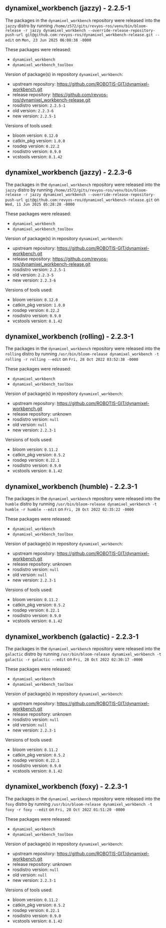 ## dynamixel_workbench (jazzy) - 2.2.5-1

The packages in the `dynamixel_workbench` repository were released into the `jazzy` distro by running `/home/z572/gits/revyos-ros/venv/bin/bloom-release -r jazzy dynamixel_workbench --override-release-repository-push-url git@github.com:revyos-ros/dynamixel_workbench-release.git --edit` on `Mon, 23 Jun 2025 06:08:38 -0000`

These packages were released:
- `dynamixel_workbench`
- `dynamixel_workbench_toolbox`

Version of package(s) in repository `dynamixel_workbench`:

- upstream repository: https://github.com/ROBOTIS-GIT/dynamixel-workbench.git
- release repository: https://github.com/revyos-ros/dynamixel_workbench-release.git
- rosdistro version: `2.2.5-1`
- old version: `2.2.3-6`
- new version: `2.2.5-1`

Versions of tools used:

- bloom version: `0.12.0`
- catkin_pkg version: `1.0.0`
- rosdep version: `0.22.2`
- rosdistro version: `0.9.0`
- vcstools version: `0.1.42`


## dynamixel_workbench (jazzy) - 2.2.3-6

The packages in the `dynamixel_workbench` repository were released into the `jazzy` distro by running `/home/z572/gits/revyos-ros/venv/bin/bloom-release -r jazzy dynamixel_workbench --override-release-repository-push-url git@github.com:revyos-ros/dynamixel_workbench-release.git` on `Wed, 11 Jun 2025 05:28:20 -0000`

These packages were released:
- `dynamixel_workbench`
- `dynamixel_workbench_toolbox`

Version of package(s) in repository `dynamixel_workbench`:

- upstream repository: https://github.com/ROBOTIS-GIT/dynamixel-workbench.git
- release repository: https://github.com/revyos-ros/dynamixel_workbench-release.git
- rosdistro version: `2.2.5-1`
- old version: `2.2.3-5`
- new version: `2.2.3-6`

Versions of tools used:

- bloom version: `0.12.0`
- catkin_pkg version: `1.0.0`
- rosdep version: `0.22.2`
- rosdistro version: `0.9.0`
- vcstools version: `0.1.42`


## dynamixel_workbench (rolling) - 2.2.3-1

The packages in the `dynamixel_workbench` repository were released into the `rolling` distro by running `/usr/bin/bloom-release dynamixel_workbench -t rolling -r rolling --edit` on `Fri, 28 Oct 2022 03:52:38 -0000`

These packages were released:
- `dynamixel_workbench`
- `dynamixel_workbench_toolbox`

Version of package(s) in repository `dynamixel_workbench`:

- upstream repository: https://github.com/ROBOTIS-GIT/dynamixel-workbench.git
- release repository: unknown
- rosdistro version: `null`
- old version: `null`
- new version: `2.2.3-1`

Versions of tools used:

- bloom version: `0.11.2`
- catkin_pkg version: `0.5.2`
- rosdep version: `0.22.1`
- rosdistro version: `0.9.0`
- vcstools version: `0.1.42`


## dynamixel_workbench (humble) - 2.2.3-1

The packages in the `dynamixel_workbench` repository were released into the `humble` distro by running `/usr/bin/bloom-release dynamixel_workbench -t humble -r humble --edit` on `Fri, 28 Oct 2022 02:35:22 -0000`

These packages were released:
- `dynamixel_workbench`
- `dynamixel_workbench_toolbox`

Version of package(s) in repository `dynamixel_workbench`:

- upstream repository: https://github.com/ROBOTIS-GIT/dynamixel-workbench.git
- release repository: unknown
- rosdistro version: `null`
- old version: `null`
- new version: `2.2.3-1`

Versions of tools used:

- bloom version: `0.11.2`
- catkin_pkg version: `0.5.2`
- rosdep version: `0.22.1`
- rosdistro version: `0.9.0`
- vcstools version: `0.1.42`


## dynamixel_workbench (galactic) - 2.2.3-1

The packages in the `dynamixel_workbench` repository were released into the `galactic` distro by running `/usr/bin/bloom-release dynamixel_workbench -t galactic -r galactic --edit` on `Fri, 28 Oct 2022 02:30:17 -0000`

These packages were released:
- `dynamixel_workbench`
- `dynamixel_workbench_toolbox`

Version of package(s) in repository `dynamixel_workbench`:

- upstream repository: https://github.com/ROBOTIS-GIT/dynamixel-workbench.git
- release repository: unknown
- rosdistro version: `null`
- old version: `null`
- new version: `2.2.3-1`

Versions of tools used:

- bloom version: `0.11.2`
- catkin_pkg version: `0.5.2`
- rosdep version: `0.22.1`
- rosdistro version: `0.9.0`
- vcstools version: `0.1.42`


## dynamixel_workbench (foxy) - 2.2.3-1

The packages in the `dynamixel_workbench` repository were released into the `foxy` distro by running `/usr/bin/bloom-release dynamixel_workbench -t foxy -r foxy --edit` on `Fri, 28 Oct 2022 01:51:20 -0000`

These packages were released:
- `dynamixel_workbench`
- `dynamixel_workbench_toolbox`

Version of package(s) in repository `dynamixel_workbench`:

- upstream repository: https://github.com/ROBOTIS-GIT/dynamixel-workbench.git
- release repository: unknown
- rosdistro version: `null`
- old version: `null`
- new version: `2.2.3-1`

Versions of tools used:

- bloom version: `0.11.2`
- catkin_pkg version: `0.5.2`
- rosdep version: `0.22.1`
- rosdistro version: `0.9.0`
- vcstools version: `0.1.42`


